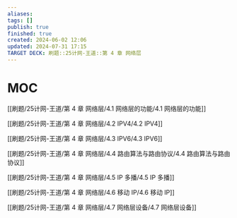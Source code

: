 ```yaml
---
aliases: 
tags: []
publish: true
finished: true
created: 2024-06-02 12:06
updated: 2024-07-31 17:15
TARGET DECK: 刷题::25计网-王道::第 4 章 网络层
---
```

# MOC

[[刷题/25计网-王道/第 4 章 网络层/4.1 网络层的功能/4.1 网络层的功能]]

[[刷题/25计网-王道/第 4 章 网络层/4.2 IPV4/4.2 IPV4]]

[[刷题/25计网-王道/第 4 章 网络层/4.3 IPV6/4.3 IPV6]]

[[刷题/25计网-王道/第 4 章 网络层/4.4 路由算法与路由协议/4.4 路由算法与路由协议]]

[[刷题/25计网-王道/第 4 章 网络层/4.5 IP 多播/4.5 IP 多播]]

[[刷题/25计网-王道/第 4 章 网络层/4.6 移动 IP/4.6 移动 IP]]

[[刷题/25计网-王道/第 4 章 网络层/4.7 网络层设备/4.7 网络层设备]]
